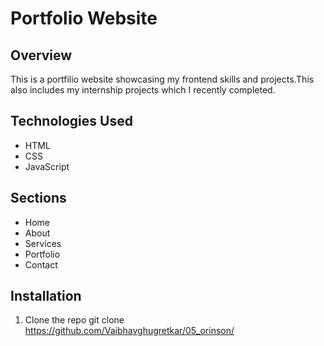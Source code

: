 # Portfolio Website

## Overview
This is a portfilio website showcasing my frontend skills and projects.This also includes my internship projects which I recently completed.

## Technologies Used
- HTML
- CSS
- JavaScript

## Sections
- Home
- About
- Services
- Portfolio
- Contact

## Installation
1. Clone the repo
   git clone https://github.com/Vaibhavghugretkar/05_orinson/
